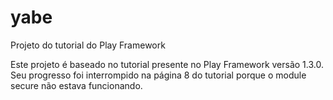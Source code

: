 # yabe
Projeto do tutorial do Play Framework

Este projeto é baseado no tutorial presente no Play Framework versão 1.3.0.
Seu progresso foi interrompido na página 8 do tutorial porque o module secure não estava funcionando.
